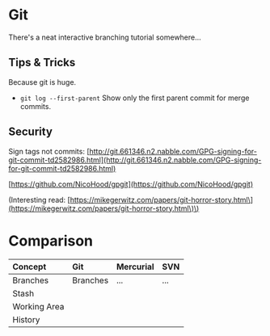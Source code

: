 # Git

There's a neat interactive branching tutorial somewhere...

## Tips & Tricks

Because git is huge.

* `git log --first-parent` Show only the first parent commit for merge commits.

## Security

Sign tags not commits: [http://git.661346.n2.nabble.com/GPG-signing-for-git-commit-td2582986.html](http://git.661346.n2.nabble.com/GPG-signing-for-git-commit-td2582986.html)

[https://github.com/NicoHood/gpgit](https://github.com/NicoHood/gpgit)

\(Interesting read: [https://mikegerwitz.com/papers/git-horror-story.html\](https://mikegerwitz.com/papers/git-horror-story.html\)\)

# Comparison

| Concept | Git | Mercurial | SVN |
| :--- | :--- | :--- | :--- |
| Branches | Branches | ... | ... |
| Stash |  |  |  |
| Working Area |  |  |  |
| History |  |  |  |



